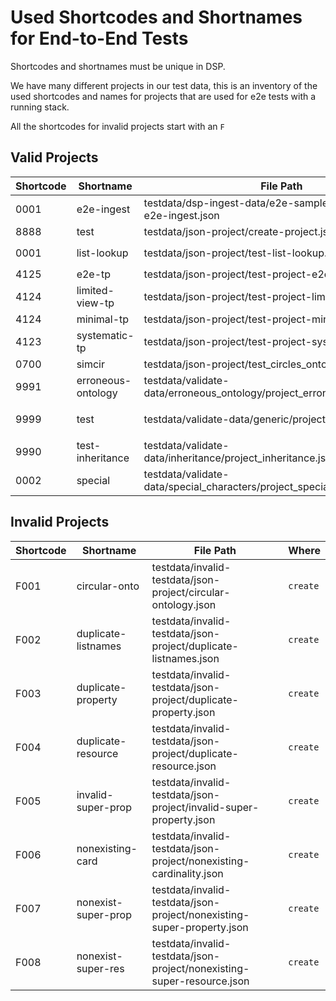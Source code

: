 # Used Shortcodes and Shortnames for End-to-End Tests

Shortcodes and shortnames must be unique in DSP.

We have many different projects in our test data,
this is an inventory of the used shortcodes and names for projects that are used for e2e tests with a running stack.

All the shortcodes for invalid projects start with an `F`

## Valid Projects

| Shortcode | Shortname          | File Path                                                                 | Where                         |
|-----------|--------------------|---------------------------------------------------------------------------|-------------------------------|
| 0001      | e2e-ingest         | testdata/dsp-ingest-data/e2e-sample-project/project-e2e-ingest.json       | `ingest-xmlupload`            |
| 8888      | test               | testdata/json-project/create-project.json                                 | `create`                      |
| 0001      | list-lookup        | testdata/json-project/test-list-lookup.json                               | `xmllib` integration          |
| 4125      | e2e-tp             | testdata/json-project/test-project-e2e.json                               | `get`                         |
| 4124      | limited-view-tp    | testdata/json-project/test-project-limited-view.json                      | NEVER!                        |
| 4124      | minimal-tp         | testdata/json-project/test-project-minimal.json                           | `create`                      |
| 4123      | systematic-tp      | testdata/json-project/test-project-systematic.json                        | `create`, `xmlupload`         |
| 0700      | simcir             | testdata/json-project/test_circles_onto.json                              | NEVER!                        |
| 9991      | erroneous-ontology | testdata/validate-data/erroneous_ontology/project_erroneous_ontology.json | `validate-data `              |
| 9999      | test               | testdata/validate-data/generic/project.json                               | `validate-data `, `xmlupload` |
| 9990      | test-inheritance   | testdata/validate-data/inheritance/project_inheritance.json               | `validate-data `              |
| 0002      | special            | testdata/validate-data/special_characters/project_special_characters.json | `validate-data `              |

## Invalid Projects

| Shortcode | Shortname           | File Path                                                              | Where    |
|-----------|---------------------|------------------------------------------------------------------------|----------|
| F001      | circular-onto       | testdata/invalid-testdata/json-project/circular-ontology.json          | `create` |
| F002      | duplicate-listnames | testdata/invalid-testdata/json-project/duplicate-listnames.json        | `create` |
| F003      | duplicate-property  | testdata/invalid-testdata/json-project/duplicate-property.json         | `create` |
| F004      | duplicate-resource  | testdata/invalid-testdata/json-project/duplicate-resource.json         | `create` |
| F005      | invalid-super-prop  | testdata/invalid-testdata/json-project/invalid-super-property.json     | `create` |
| F006      | nonexisting-card    | testdata/invalid-testdata/json-project/nonexisting-cardinality.json    | `create` |
| F007      | nonexist-super-prop | testdata/invalid-testdata/json-project/nonexisting-super-property.json | `create` |
| F008      | nonexist-super-res  | testdata/invalid-testdata/json-project/nonexisting-super-resource.json | `create` |
